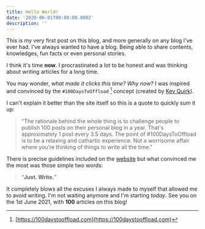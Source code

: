 ```yaml
---
title: Hello World!
date: '2020-06-01T00:00:00.000Z'
description: ''
---
```


This is my very first post on this blog, and more generally on any blog I've ever had. I've always wanted to have a blog. Being able to share contents, knowledges, fun facts or even personal stories.

I think it's time **now**. I procrastinated a lot to be honest and was thinking about writing articles for a long time.

You may wonder, _what made it clicks this time? Why now?_
I was inspired and convinced by the `#100DaysToOffload` [^1] concept (created by [Kev Quirk](https://kevq.uk/)).

I can't explain it better than the site itself so this is a quote to quickly sum it up:

> "The rationale behind the whole thing is to challenge people to publish 100 posts on their personal blog in a year. That's approximately 1 post every 3.5 days.
> The point of #100DaysToOffload is to be a relaxing and cathartic experience. Not a worrisome affair where you’re thinking of things to write all the time."

There is precise guidelines included on the [website](https://100daystooffload.com) but what convinced me the most was those simple two words:

> “**Just. Write.**”

It completely blows all the excuses I always made to myself that allowed me to avoid writing. I'm not waiting anymore and I'm starting _today_. See you on the 1st June 2021, with **100** articles on this blog!

[^1]: [https://100daystooffload.com](https://100daystooffload.com)
